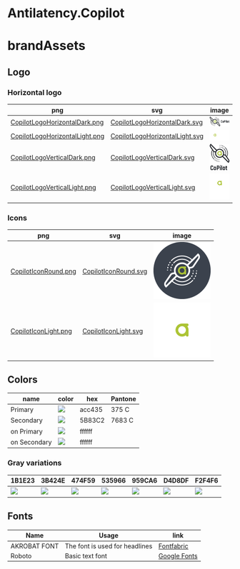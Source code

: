 # Antilatency.Copilot
# brandAssets
## Logo

### Horizontal logo

png | svg | image
--- | --- | ---
[CopilotLogoHorizontalDark.png](CopilotLogoHorizontalDark.png) | [CopilotLogoHorizontalDark.svg](CopilotLogoHorizontalDark.svg) | <img src="CopilotLogoHorizontalDark.png" width="256px"/>
[CopilotLogoHorizontalLight.png](CopilotLogoHorizontalLight.png) | [CopilotLogoHorizontalLight.svg](CopilotLogoHorizontalLight.svg) | <img src="CopilotLogoHorizontalLight.png" width="256px"/>
[CopilotLogoVerticalDark.png](CopilotLogoVerticalDark.png) | [CopilotLogoVerticalDark.svg](CopilotLogoVerticalDark.svg) | <img src="CopilotLogoVerticalDark.png" width="128px"/>
[CopilotLogoVerticalLight.png](CopilotLogoVerticalLight.png) | [CopilotLogoVerticalLight.svg](CopilotLogoVerticalLight.svg) | <img src="CopilotLogoVerticalLight.png" width="128px"/>


### Icons

png | svg | image
--- | --- | ---
[CopilotIconRound.png](CopilotIconRound.png) | [CopilotIconRound.svg](CopilotLogoHorizontalLight.svg) | <img src="CopilotIconRound.png" width="128px"/>
[CopilotIconLight.png](CopilotIconLight.png) | [CopilotIconLight.svg](CopilotIconLight.svg) | <img src="CopilotIconLight.png" width="128px"/>

## Colors

 name | color | hex | Pantone
------------ | ------------- | ------------- | -------------
Primary | ![](https://singlecolorimage.com/get/acc435/32x32) | acc435 | 375 C
Secondary | ![](https://singlecolorimage.com/get/5B83C2/32x32) | 5B83C2 | 7683 C 
on Primary | ![](https://singlecolorimage.com/get/ffffff/32x32) | ffffff |   | 
on Secondary | ![](https://singlecolorimage.com/get/ffffff/32x32) | ffffff |   | 

### Gray variations

1B1E23 | 3B424E | 474F59 | 535966 | 959CA6 | D4D8DF | F2F4F6
------------ | ------------- | ------------- | ------------- | ------------- | ------------- | -------------
![](https://singlecolorimage.com/get/1B1E23/32x32) | ![](https://singlecolorimage.com/get/3B424E/32x32) | ![](https://singlecolorimage.com/get/474F59/32x32) | ![](https://singlecolorimage.com/get/535966/32x32) | ![](https://singlecolorimage.com/get/959CA6/32x32) | ![](https://singlecolorimage.com/get/D4D8DF/32x32) | ![](https://singlecolorimage.com/get/F2F4F6/32x32)


## Fonts

Name | Usage | link
------------ | ------------- | -------------
AKROBAT FONT | The font is used for headlines | [Fontfabric](https://www.fontfabric.com/fonts/akrobat)
Roboto | Basic text font | [Google Fonts](https://fonts.google.com/specimen/Roboto?category=Sans+Serif,Display&subset=cyrillic&preview.text=no%20flip%20flops&preview.text_type=custom&query=roboto)
